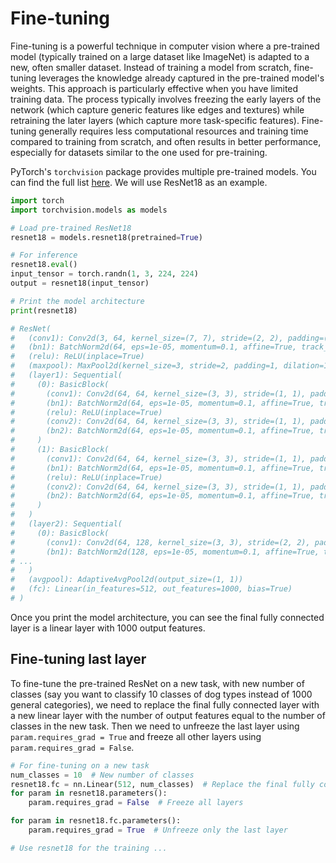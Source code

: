 
# Fine-tuning


Fine-tuning is a powerful technique in computer vision where a pre-trained model (typically trained on a large dataset like ImageNet) is adapted to a new, often smaller dataset. Instead of training a model from scratch, fine-tuning leverages the knowledge already captured in the pre-trained model's weights. This approach is particularly effective when you have limited training data. The process typically involves freezing the early layers of the network (which capture generic features like edges and textures) while retraining the later layers (which capture more task-specific features). Fine-tuning generally requires less computational resources and training time compared to training from scratch, and often results in better performance, especially for datasets similar to the one used for pre-training.


PyTorch's `torchvision` package  provides multiple pre-trained models. You can find the full list [here](https://pytorch.org/vision/main/models.html). We will use ResNet18 as an example.

```python
import torch
import torchvision.models as models

# Load pre-trained ResNet18
resnet18 = models.resnet18(pretrained=True)

# For inference
resnet18.eval()
input_tensor = torch.randn(1, 3, 224, 224)
output = resnet18(input_tensor)

# Print the model architecture
print(resnet18)

# ResNet(
#   (conv1): Conv2d(3, 64, kernel_size=(7, 7), stride=(2, 2), padding=(3, 3), bias=False)
#   (bn1): BatchNorm2d(64, eps=1e-05, momentum=0.1, affine=True, track_running_stats=True)
#   (relu): ReLU(inplace=True)
#   (maxpool): MaxPool2d(kernel_size=3, stride=2, padding=1, dilation=1, ceil_mode=False)
#   (layer1): Sequential(
#     (0): BasicBlock(
#       (conv1): Conv2d(64, 64, kernel_size=(3, 3), stride=(1, 1), padding=(1, 1), bias=False)
#       (bn1): BatchNorm2d(64, eps=1e-05, momentum=0.1, affine=True, track_running_stats=True)
#       (relu): ReLU(inplace=True)
#       (conv2): Conv2d(64, 64, kernel_size=(3, 3), stride=(1, 1), padding=(1, 1), bias=False)
#       (bn2): BatchNorm2d(64, eps=1e-05, momentum=0.1, affine=True, track_running_stats=True)
#     )
#     (1): BasicBlock(
#       (conv1): Conv2d(64, 64, kernel_size=(3, 3), stride=(1, 1), padding=(1, 1), bias=False)
#       (bn1): BatchNorm2d(64, eps=1e-05, momentum=0.1, affine=True, track_running_stats=True)
#       (relu): ReLU(inplace=True)
#       (conv2): Conv2d(64, 64, kernel_size=(3, 3), stride=(1, 1), padding=(1, 1), bias=False)
#       (bn2): BatchNorm2d(64, eps=1e-05, momentum=0.1, affine=True, track_running_stats=True)
#     )
#   )
#   (layer2): Sequential(
#     (0): BasicBlock(
#       (conv1): Conv2d(64, 128, kernel_size=(3, 3), stride=(2, 2), padding=(1, 1), bias=False)
#       (bn1): BatchNorm2d(128, eps=1e-05, momentum=0.1, affine=True, track_running_stats=True)
# ...
#   )
#   (avgpool): AdaptiveAvgPool2d(output_size=(1, 1))
#   (fc): Linear(in_features=512, out_features=1000, bias=True)
# )
```

Once you print the model architecture, you can see the final fully connected layer is a linear layer with 1000 output features. 


## Fine-tuning last layer

To fine-tune the pre-trained ResNet on a new task, with new number of classes (say you want to classify 10 classes of dog types instead of 1000 general categories), we need to replace the final fully connected layer with a new linear layer with the number of output features equal to the number of classes in the new task. Then we need to unfreeze the last layer using `param.requires_grad = True` and freeze all other layers using `param.requires_grad = False`.
    
```python
# For fine-tuning on a new task
num_classes = 10  # New number of classes
resnet18.fc = nn.Linear(512, num_classes)  # Replace the final fully connected layer
for param in resnet18.parameters():
    param.requires_grad = False  # Freeze all layers

for param in resnet18.fc.parameters():
    param.requires_grad = True  # Unfreeze only the last layer

# Use resnet18 for the training ...
```